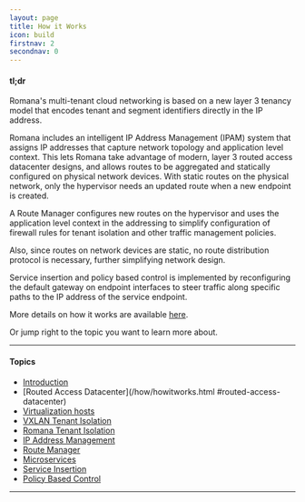 ```yaml
---
layout: page
title: How it Works
icon: build
firstnav: 2
secondnav: 0
---
```


#### tl;dr

Romana's multi-tenant cloud networking is based on a new layer 3 tenancy model that encodes tenant and segment identifiers directly in the IP address. 

Romana includes an intelligent IP Address Management (IPAM) system that assigns IP addresses that capture network topology and application level context. This lets Romana take advantage of modern, layer 3 routed access datacenter designs, and allows routes to be aggregated and statically configured on physical network devices. With static routes on the physical network, only the hypervisor needs an updated route when a new endpoint is created. 

A Route Manager configures new routes on the hypervisor and uses the application level context in the addressing to simplify configuration of firewall rules for tenant isolation and other traffic management policies. 

Also, since routes on network devices are static, no route distribution protocol is necessary, further simplifying network design.

Service insertion and policy based control is implemented by reconfiguring the default gateway on endpoint interfaces to steer traffic along specific paths to the IP address of the service endpoint.

More details on how it works are available [here](/how/howitworks.html/).

Or jump right to the topic you want to learn more about.

---

#### Topics

- [Introduction](/how/howitworks.html/#introduction)
- [Routed Access Datacenter](/how/howitworks.html #routed-access-datacenter)   
- [Virtualization hosts](/how/howitworks.html/#virtualization-hosts) 
- [VXLAN Tenant Isolation](/how/howitworks.html/#vxlan-tenant-isolation)
- [Romana Tenant Isolation](/how/howitworks.html/#romana-tenant-isolation)
- [IP Address Management](/how/howitworks.html/#ip-address-managment)
- [Route Manager](/how/howitworks.html/#route-manager) 
- [Microservices](/how/howitworks.html/#microservices) 
- [Service Insertion](/how/howitworks.html/#service-insertion) 
- [Policy Based Control](/how/howitworks.html/#policy-based-control)  

---

